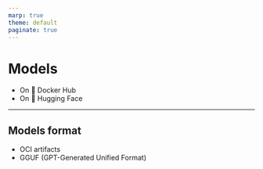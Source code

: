 ```yaml
---
marp: true
theme: default
paginate: true
---
```

# Models

- On 🐳 Docker Hub
- On 🤗 Hugging Face
<!--

-->
---
## Models format
 * OCI artifacts
 * GGUF (GPT-Generated Unified Format) 
